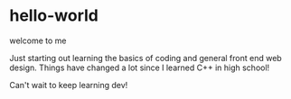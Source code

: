 # hello-world
welcome to me

Just starting out learning the basics of coding and general front end web design.  Things have changed a lot since I learned C++ in high school!

Can't wait to keep learning dev!
